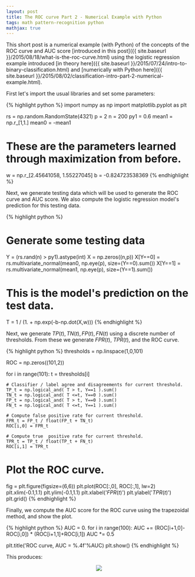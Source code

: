 ```yaml
---
layout: post
title: The ROC curve Part 2 - Numerical Example with Python
tags: math pattern-recognition python
mathjax: true
---
```


This short post is a numerical example (with Python) of the concepts of the ROC curve and AUC score [introduced in this post]({{ site.baseurl }}/2015/08/18/what-is-the-roc-curve.html) using the logistic regression example introduced [in theory here]({{ site.baseurl }}/2015/07/24/intro-to-binary-classification.html) and [numerically with Python here]({{ site.baseurl }}/2015/08/02/classification-intro-part-2-numerical-example.html).

First let's import the usual libraries and set some parameters:

{% highlight python %}
import numpy as np
import matplotlib.pyplot as plt

rs = np.random.RandomState(4321)
p = 2
n = 200
py1 = 0.6
mean1 = np.r_[1,1.]
mean0 = -mean1

# These are the parameters learned through maximization from before.
w = np.r_[2.45641058, 1.55227045]
b = -0.824723538369
{% endhighlight %}

Next, we generate testing data which will be used to generate the ROC curve and AUC score. We also compute the logistic regression model's prediction for this testing data.

{% highlight python %}
# Generate some testing data
Y = (rs.rand(n) > py1).astype(int)
X = np.zeros((n,p))
X[Y==0] = rs.multivariate_normal(mean0, np.eye(p), size=(Y==0).sum())
X[Y==1] = rs.multivariate_normal(mean1, np.eye(p), size=(Y==1).sum())

# This is the model's prediction on the test data.
T = 1 / (1. + np.exp(-b-np.dot(X,w)))
{% endhighlight %}

Next, we generate $TP(t), TN(t), FP(t), FN(t)$ using a discrete number of thresholds. From these we generate $FPR(t)$, $TPR(t)$, and the ROC curve.

{% highlight python %}
thresholds = np.linspace(1,0,101)

ROC = np.zeros((101,2))

for i in range(101):
    t = thresholds[i]

    # Classifier / label agree and disagreements for current threshold.
    TP_t = np.logical_and( T > t, Y==1 ).sum()
    TN_t = np.logical_and( T <=t, Y==0 ).sum()
    FP_t = np.logical_and( T > t, Y==0 ).sum()
    FN_t = np.logical_and( T <=t, Y==1 ).sum()

    # Compute false positive rate for current threshold.
    FPR_t = FP_t / float(FP_t + TN_t)
    ROC[i,0] = FPR_t

    # Compute true  positive rate for current threshold.
    TPR_t = TP_t / float(TP_t + FN_t)
    ROC[i,1] = TPR_t

# Plot the ROC curve.
fig = plt.figure(figsize=(6,6))
plt.plot(ROC[:,0], ROC[:,1], lw=2)
plt.xlim(-0.1,1.1)
plt.ylim(-0.1,1.1)
plt.xlabel('$FPR(t)$')
plt.ylabel('$TPR(t)$')
plt.grid()
{% endhighlight %}

Finally, we compute the AUC score for the ROC curve using the trapezoidal method, and show the plot.

{% highlight python %}
AUC = 0.
for i in range(100):
    AUC += (ROC[i+1,0]-ROC[i,0]) * (ROC[i+1,1]+ROC[i,1])
    AUC *= 0.5

plt.title('ROC curve, AUC = %.4f'%AUC)
plt.show()
{% endhighlight %}

This produces:

<div style="text-align:center"><img src="{{ site.baseurl }}/images/roc-3.png"></div>
